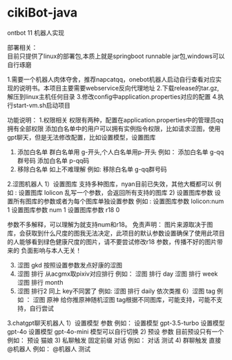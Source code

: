 # cikiBot-java
ontbot 11 机器人实现  

部署相关：  
目前只提供了linux的部署包,本质上就是springboot runnable jar包,windows可以自行琢磨  

1.需要一个机器人肉体夺舍，推荐napcatqq，onebot机器人启动自行查看对应实现的说明书。本项目主要需要webservice反向代理地址
2.下载release的tar.gz,解压到linux主机任何目录
3.修改config中application.properties对应的配置
4.执行start-vm.sh启动项目

功能说明：
1.权限相关
  权限有两种，配置在application.properties中的管理员qq拥有全部权限
  添加白名单中的用户可以拥有实例指令权限，比如请求涩图，使用gpt聊天，但是无法修改配置，比如设置模型，设置图库

 1) 添加白名单
    群白名单用 g-开头,个人白名单用p-开头
    例如：
    添加白名单 g-qq群号码
    添加白名单 p-qq码
 2) 移除白名单
    如上不难理解
    例如:
    移除白名单 g-qq群号码
    
  
2.涩图机器人
 1）设置图库
   支持多种图库，nyan目前已失效，其他大概都可以
   例如 :
    设置图库 lolicon
    乱写一个参数，会返回所有支持的图库
 2) 设置图库参数 
   设置所有图库的参数或者为每个图库单独设置参数
   例如 :
    设置图库参数 lolicon:num 1
    设置图库参数 num 1
    设置图库参数 r18 0

  参数不多解释，可以理解为就支持num和r18。
  免责声明：
    图片来源取决于图库，会获取到什么尺度的图我无法决定，此项目的默认参数设置确保了使用此项目的人能够看到绿色健康尺度的图片，请不要尝试修改r18 参数，传播不好的图片带来的     负面影响与本人无关！

3) 涩图 gkd
   按照设置参数发点好康的涩图
4) 涩图 排行
   从acgmx取pixiv对应排行
   例如：
    涩图 排行 day
    涩图 排行 week
    涩图 排行 month
5) 涩图 排行2
  同上 key不同罢了
    例如:
    涩图 排行 daily
   依次类推
6）涩图 tag
  例如 ：
    涩图 原神
   给你推原神随机涩图
   tag根据不同图库，可能支持，可能不支持，自行尝试


3.chatgpt聊天机器人
 1）设置模型 参数
      例如：
           设置模型 gpt-3.5-turbo
           设置模型 gpt-4o
           设置模型 gpt-4o-mini
      模型可以自行切换
 2) 预设 参数
      目前预设只有一个 
      例如：
        预设 猫娘
 3) 私聊触发
     固定前缀  对话 
     例如：
        对话 测试
 4) 群聊触发
     直接@机器人
     例如：
       @机器人 测试

     

